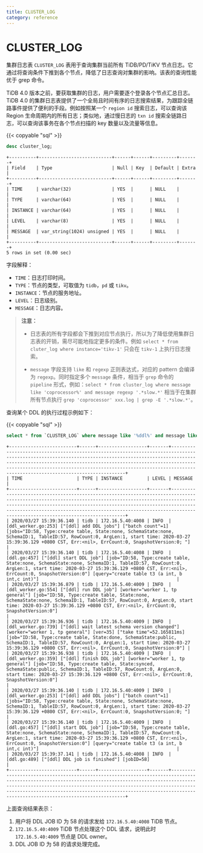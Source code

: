 ```yaml
---
title: CLUSTER_LOG
category: reference
---
```


# CLUSTER_LOG

集群日志表 `CLUSTER_LOG` 表用于查询集群当前所有 TiDB/PD/TiKV 节点日志。它通过将查询条件下推到各个节点，降低了日志查询对集群的影响。该表的查询性能优于 grep 命令。

TiDB 4.0 版本之前，要获取集群的日志，用户需要逐个登录各个节点汇总日志。TiDB 4.0 的集群日志表提供了一个全局且时间有序的日志搜索结果，为跟踪全链路事件提供了便利的手段。例如按照某一个 `region id` 搜索日志，可以查询该 Region 生命周期内的所有日志；类似地，通过慢日志的 `txn id` 搜索全链路日志，可以查询该事务在各个节点扫描的 key 数量以及流量等信息。

{{< copyable "sql" >}}

```sql
desc cluster_log;
```

```
+----------+---------------------------+------+------+---------+-------+
| Field    | Type                      | Null | Key  | Default | Extra |
+----------+---------------------------+------+------+---------+-------+
| TIME     | varchar(32)               | YES  |      | NULL    |       |
| TYPE     | varchar(64)               | YES  |      | NULL    |       |
| INSTANCE | varchar(64)               | YES  |      | NULL    |       |
| LEVEL    | varchar(8)                | YES  |      | NULL    |       |
| MESSAGE  | var_string(1024) unsigned | YES  |      | NULL    |       |
+----------+---------------------------+------+------+---------+-------+
5 rows in set (0.00 sec)
```

字段解释：

* `TIME`：日志打印时间。
* `TYPE`：节点的类型，可取值为 `tidb`，`pd` 或 `tikv`。
* `INSTANCE`：节点的服务地址。
* `LEVEL`：日志级别。
* `MESSAGE`：日志内容。

> **注意：**
>
> + 日志表的所有字段都会下推到对应节点执行，所以为了降低使用集群日志表的开销，需尽可能地指定更多的条件。例如 `select * from cluter_log where instance='tikv-1'` 只会在 `tikv-1` 上执行日志搜索。
>
> + `message` 字段支持 `like` 和 `regexp` 正则表达式，对应的 pattern 会编译为 `regexp`。同时指定多个 `message` 条件，相当于 `grep` 命令的 `pipeline` 形式，例如：`select * from cluster_log where message like 'coprocessor%' and message regexp '.*slow.*'` 相当于在集群所有节点执行 `grep 'coprocessor' xxx.log | grep -E '.*slow.*'`。

查询某个 DDL 的执行过程示例如下：

{{< copyable "sql" >}}

```sql
select * from `CLUSTER_LOG` where message like '%ddl%' and message like '%job%58%' and type='tidb' and time > '2020-03-27 15:39:00';
```

```
+-------------------------+------+------------------+-------+---------------------------------------------------------------------------------------------------------------------------------------------------------------------------------------------------------------------------------------------------------------------------------------------------------------------------------------------+
| TIME                    | TYPE | INSTANCE         | LEVEL | MESSAGE                                                                                                                                                                                                                                                                                                                                     |
+-------------------------+------+------------------+-------+---------------------------------------------------------------------------------------------------------------------------------------------------------------------------------------------------------------------------------------------------------------------------------------------------------------------------------------------+
| 2020/03/27 15:39:36.140 | tidb | 172.16.5.40:4008 | INFO  | [ddl_worker.go:253] ["[ddl] add DDL jobs"] ["batch count"=1] [jobs="ID:58, Type:create table, State:none, SchemaState:none, SchemaID:1, TableID:57, RowCount:0, ArgLen:1, start time: 2020-03-27 15:39:36.129 +0800 CST, Err:<nil>, ErrCount:0, SnapshotVersion:0; "]                                                                       |
| 2020/03/27 15:39:36.140 | tidb | 172.16.5.40:4008 | INFO  | [ddl.go:457] ["[ddl] start DDL job"] [job="ID:58, Type:create table, State:none, SchemaState:none, SchemaID:1, TableID:57, RowCount:0, ArgLen:1, start time: 2020-03-27 15:39:36.129 +0800 CST, Err:<nil>, ErrCount:0, SnapshotVersion:0"] [query="create table t3 (a int, b int,c int)"]                                                   |
| 2020/03/27 15:39:36.879 | tidb | 172.16.5.40:4009 | INFO  | [ddl_worker.go:554] ["[ddl] run DDL job"] [worker="worker 1, tp general"] [job="ID:58, Type:create table, State:none, SchemaState:none, SchemaID:1, TableID:57, RowCount:0, ArgLen:0, start time: 2020-03-27 15:39:36.129 +0800 CST, Err:<nil>, ErrCount:0, SnapshotVersion:0"]                                                             |
| 2020/03/27 15:39:36.936 | tidb | 172.16.5.40:4009 | INFO  | [ddl_worker.go:739] ["[ddl] wait latest schema version changed"] [worker="worker 1, tp general"] [ver=35] ["take time"=52.165811ms] [job="ID:58, Type:create table, State:done, SchemaState:public, SchemaID:1, TableID:57, RowCount:0, ArgLen:1, start time: 2020-03-27 15:39:36.129 +0800 CST, Err:<nil>, ErrCount:0, SnapshotVersion:0"] |
| 2020/03/27 15:39:36.938 | tidb | 172.16.5.40:4009 | INFO  | [ddl_worker.go:359] ["[ddl] finish DDL job"] [worker="worker 1, tp general"] [job="ID:58, Type:create table, State:synced, SchemaState:public, SchemaID:1, TableID:57, RowCount:0, ArgLen:0, start time: 2020-03-27 15:39:36.129 +0800 CST, Err:<nil>, ErrCount:0, SnapshotVersion:0"]                                                      |
| 2020/03/27 15:39:36.140 | tidb | 172.16.5.40:4009 | INFO  | [ddl_worker.go:253] ["[ddl] add DDL jobs"] ["batch count"=1] [jobs="ID:58, Type:create table, State:none, SchemaState:none, SchemaID:1, TableID:57, RowCount:0, ArgLen:1, start time: 2020-03-27 15:39:36.129 +0800 CST, Err:<nil>, ErrCount:0, SnapshotVersion:0; "]                                                                       |
| 2020/03/27 15:39:36.140 | tidb | 172.16.5.40:4009 | INFO  | [ddl.go:457] ["[ddl] start DDL job"] [job="ID:58, Type:create table, State:none, SchemaState:none, SchemaID:1, TableID:57, RowCount:0, ArgLen:1, start time: 2020-03-27 15:39:36.129 +0800 CST, Err:<nil>, ErrCount:0, SnapshotVersion:0"] [query="create table t3 (a int, b int,c int)"]                                                   |
| 2020/03/27 15:39:37.141 | tidb | 172.16.5.40:4008 | INFO  | [ddl.go:489] ["[ddl] DDL job is finished"] [jobID=58]                                                                                                                                                                                                                                                                                       |
+-------------------------+------+------------------+-------+---------------------------------------------------------------------------------------------------------------------------------------------------------------------------------------------------------------------------------------------------------------------------------------------------------------------------------------------+
```

上面查询结果表示：

1. 用户将 DDL JOB ID 为 58 的请求发给 `172.16.5.40:4008` TiDB 节点。
2. `172.16.5.40:4009` TiDB 节点处理这个 DDL 请求，说明此时 `172.16.5.40:4009` 节点是 DDL owner。
3. DDL JOB ID 为 58 的请求处理完成。